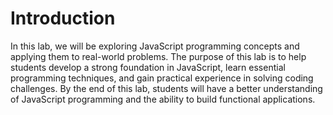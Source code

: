 # Introduction

In this lab, we will be exploring JavaScript programming concepts and applying them to real-world problems. The purpose of this lab is to help students develop a strong foundation in JavaScript, learn essential programming techniques, and gain practical experience in solving coding challenges. By the end of this lab, students will have a better understanding of JavaScript programming and the ability to build functional applications.
